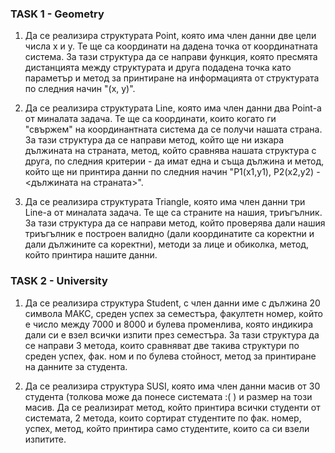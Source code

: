 ### TASK 1 - Geometry
1. Да се реализира структурата Point, която има член данни две цели числа x и у. Те ще са координати на дадена точка от координатната система. За тази структура да се направи функция, която пресмята дистанцията между структурата и друга подадена точка като параметър и метод за принтиране на информацията от структурата по следния начин "(x, y)".

2. Да се реализира структурата Line, която има член данни два Point-a от миналата задача. Те ще са координати, които когато ги "свържем" на координантната система да се получи нашата страна. За тази структура да се направи метод, който ще ни изкара дължината на страната, метод, който сравнява нашата структура с друга, по следния критерии - да имат една и съща дължина и метод, който ще ни принтира данни по следния начин "P1(x1,y1), P2(x2,y2) - <дължината на страната>".

3. Да се реализира структурата Triangle, която има член данни три Line-a от миналата задача. Те ще са страните на нашия, триъгълник. За тази структура да се направи метод, който проверява дали нашия триъгълник е построен валидно (дали координатите са коректни и дали дължините са коректни), методи за лице и обиколка, метод, който принтира нашите данни.

### TASK 2 - University
1. Да се реализира структура Student, с член данни име с дължина 20 символа МАКС, среден успех за семестъра, факултетн номер, който е число между 7000 и 8000 и булева променлива, която индикира дали си е взел всички изпити през семестъра. За тази структура да се направи 3 метода, които сравняват две такива структури по среден успех, фак. ном и по булева стойност, метод за принтиране на данните за студента.

2. Да се реализира структура SUSI, която има член данни масив от 30 студента (толкова може да понесе системата :( ) и размер на този масив. Да се реализират метод, който принтира всички студенти от системата, 2 метода, които сортират студентите по фак. номер, успех, метод, който принтира само студентите, които са си взели изпитите.